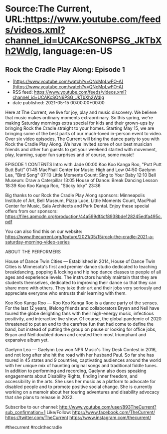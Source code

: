 # Source:The Current, URL:https://www.youtube.com/feeds/videos.xml?channel_id=UCAKcSON6PSG_JkTbXh2WdIg, language:en-US

## Rock the Cradle Play Along: Episode 1
 - [https://www.youtube.com/watch?v=QNcMpLwFO-A](https://www.youtube.com/watch?v=QNcMpLwFO-A)
 - RSS feed: https://www.youtube.com/feeds/videos.xml?channel_id=UCAKcSON6PSG_JkTbXh2WdIg
 - date published: 2021-05-15 00:00:00+00:00

Here at The Current, we live for joy, play and music discovery. We believe that music makes ordinary moments extraordinary. So this spring, we're making Saturday mornings extra special for kids and their grown-ups by bringing Rock the Cradle straight to your homes. Starting May 15, we are bringing some of the best parts of our much-loved in-person event to video. Over six video episodes, The Current will bring the dance party to you with Rock the Cradle Play Along. We have invited some of our best musician friends and other fun guests to get your weekend started with movement, play, learning, super fun surprises and of course, some music!

EPISODE 1 CONTENTS
Intro with Jade 00:00
Koo Koo Kanga Roo, "Putt Putt Butt Butt" 01:45
MacPhail Center for Music: High and Low 04:50
Gaelynn Lea, "Bird Song" 07:10
Little Moments Count: Sing to Your Baby 12:10
Bell Museum: Draw a Caterpillar 13:05
House of Dance: Break Dancing Lesson 18:39
Koo Koo Kanga Roo, "Sticky Icky" 23:36

Big thanks to our Rock the Cradle Play Along sponsors: Minneapolis Institute of Art, Bell Museum, Pizza Luce, Little Moments Count, MacPhail Center for Music, Sala Architects and Park Dental. Enjoy these special offers from our sponsors: https://files.apmcdn.org/production/44a599df4cf8938bde128245edfa495c.pdf

You can also find this on our website: https://www.thecurrent.org/feature/2021/05/15/rock-the-cradle-2021-a-saturday-morning-video-series

ABOUT THE PERFORMERS

House of Dance Twin Cities — Established in 2014, House of Dance Twin Cities is Minnesota's first and premier dance studio dedicated to teaching breakdancing, popping & locking and hip hop dance classes to people of all ages and experience levels. The instructors humbly maintain that they are students themselves, dedicated to improving their dance so that they can share more with others. They take their art and their jobs very seriously and appreciate everyone who entrusts their learning with them.

Koo Koo Kanga Roo — Koo Koo Kanga Roo is a dance party of the senses. For the last 12 years, lifelong friends and collaborators Bryan and Neil have toured the globe delighting fans with their high-energy music, infectious positivity, and interactive live show. Of course, the global pandemic of 2020 threatened to put an end to the carefree fun that had come to define the band, but instead of putting the group on pause or looking for office jobs, Bryan and Neil doubled down and created their most triumphant and expansive album yet.

Gaelynn Lea — Gaelynn Lea won NPR Music's Tiny Desk Contest in 2016, and not long after she hit the road with her husband Paul. So far she has toured in 45 states and 9 countries, captivating audiences around the world with her unique mix of haunting original songs and traditional fiddle tunes. In addition to performing and recording, Gaelynn also does speaking engagements about Disability Rights, finding inner freedom, and accessibility in the arts. She uses her music as a platform to advocate for disabled people and to promote positive social change. She is currently working on a memoir about her touring adventures and disability advocacy that she plans to release in 2022.

Subscribe to our channel:
http://www.youtube.com/user/893TheCurrent?sub_confirmation=1
Like/Follow:
https://www.facebook.com/TheCurrent/
https://twitter.com/TheCurrent
https://www.instagram.com/thecurrent/

#thecurrent #rockthecradle

